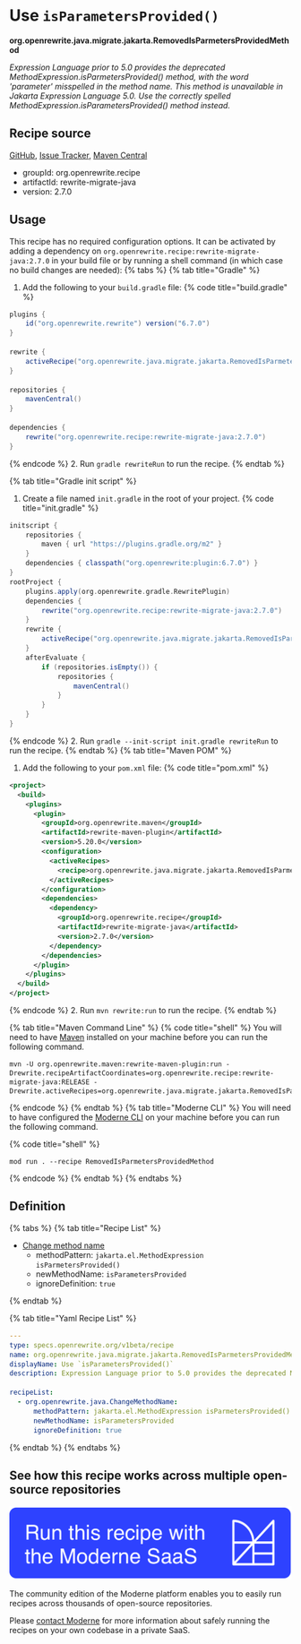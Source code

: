 # Use `isParametersProvided()`

**org.openrewrite.java.migrate.jakarta.RemovedIsParmetersProvidedMethod**

_Expression Language prior to 5.0 provides the deprecated MethodExpression.isParmetersProvided() method, with the word 'parameter' misspelled in the method name.  This method is unavailable in Jakarta Expression Language 5.0. Use the correctly spelled MethodExpression.isParametersProvided() method instead._

## Recipe source

[GitHub](https://github.com/openrewrite/rewrite-migrate-java/blob/main/src/main/resources/META-INF/rewrite/jakarta-ee-10.yml), [Issue Tracker](https://github.com/openrewrite/rewrite-migrate-java/issues), [Maven Central](https://central.sonatype.com/artifact/org.openrewrite.recipe/rewrite-migrate-java/2.7.0/jar)

* groupId: org.openrewrite.recipe
* artifactId: rewrite-migrate-java
* version: 2.7.0


## Usage

This recipe has no required configuration options. It can be activated by adding a dependency on `org.openrewrite.recipe:rewrite-migrate-java:2.7.0` in your build file or by running a shell command (in which case no build changes are needed): 
{% tabs %}
{% tab title="Gradle" %}
1. Add the following to your `build.gradle` file:
{% code title="build.gradle" %}
```groovy
plugins {
    id("org.openrewrite.rewrite") version("6.7.0")
}

rewrite {
    activeRecipe("org.openrewrite.java.migrate.jakarta.RemovedIsParmetersProvidedMethod")
}

repositories {
    mavenCentral()
}

dependencies {
    rewrite("org.openrewrite.recipe:rewrite-migrate-java:2.7.0")
}
```
{% endcode %}
2. Run `gradle rewriteRun` to run the recipe.
{% endtab %}

{% tab title="Gradle init script" %}
1. Create a file named `init.gradle` in the root of your project.
{% code title="init.gradle" %}
```groovy
initscript {
    repositories {
        maven { url "https://plugins.gradle.org/m2" }
    }
    dependencies { classpath("org.openrewrite:plugin:6.7.0") }
}
rootProject {
    plugins.apply(org.openrewrite.gradle.RewritePlugin)
    dependencies {
        rewrite("org.openrewrite.recipe:rewrite-migrate-java:2.7.0")
    }
    rewrite {
        activeRecipe("org.openrewrite.java.migrate.jakarta.RemovedIsParmetersProvidedMethod")
    }
    afterEvaluate {
        if (repositories.isEmpty()) {
            repositories {
                mavenCentral()
            }
        }
    }
}
```
{% endcode %}
2. Run `gradle --init-script init.gradle rewriteRun` to run the recipe.
{% endtab %}
{% tab title="Maven POM" %}
1. Add the following to your `pom.xml` file:
{% code title="pom.xml" %}
```xml
<project>
  <build>
    <plugins>
      <plugin>
        <groupId>org.openrewrite.maven</groupId>
        <artifactId>rewrite-maven-plugin</artifactId>
        <version>5.20.0</version>
        <configuration>
          <activeRecipes>
            <recipe>org.openrewrite.java.migrate.jakarta.RemovedIsParmetersProvidedMethod</recipe>
          </activeRecipes>
        </configuration>
        <dependencies>
          <dependency>
            <groupId>org.openrewrite.recipe</groupId>
            <artifactId>rewrite-migrate-java</artifactId>
            <version>2.7.0</version>
          </dependency>
        </dependencies>
      </plugin>
    </plugins>
  </build>
</project>
```
{% endcode %}
2. Run `mvn rewrite:run` to run the recipe.
{% endtab %}

{% tab title="Maven Command Line" %}
{% code title="shell" %}
You will need to have [Maven](https://maven.apache.org/download.cgi) installed on your machine before you can run the following command.

```shell
mvn -U org.openrewrite.maven:rewrite-maven-plugin:run -Drewrite.recipeArtifactCoordinates=org.openrewrite.recipe:rewrite-migrate-java:RELEASE -Drewrite.activeRecipes=org.openrewrite.java.migrate.jakarta.RemovedIsParmetersProvidedMethod
```
{% endcode %}
{% endtab %}
{% tab title="Moderne CLI" %}
You will need to have configured the [Moderne CLI](https://docs.moderne.io/moderne-cli/cli-intro) on your machine before you can run the following command.

{% code title="shell" %}
```shell
mod run . --recipe RemovedIsParmetersProvidedMethod
```
{% endcode %}
{% endtab %}
{% endtabs %}

## Definition

{% tabs %}
{% tab title="Recipe List" %}
* [Change method name](../../../java/changemethodname.md)
  * methodPattern: `jakarta.el.MethodExpression isParmetersProvided()`
  * newMethodName: `isParametersProvided`
  * ignoreDefinition: `true`

{% endtab %}

{% tab title="Yaml Recipe List" %}
```yaml
---
type: specs.openrewrite.org/v1beta/recipe
name: org.openrewrite.java.migrate.jakarta.RemovedIsParmetersProvidedMethod
displayName: Use `isParametersProvided()`
description: Expression Language prior to 5.0 provides the deprecated MethodExpression.isParmetersProvided() method, with the word 'parameter' misspelled in the method name.  This method is unavailable in Jakarta Expression Language 5.0. Use the correctly spelled MethodExpression.isParametersProvided() method instead.

recipeList:
  - org.openrewrite.java.ChangeMethodName:
      methodPattern: jakarta.el.MethodExpression isParmetersProvided()
      newMethodName: isParametersProvided
      ignoreDefinition: true

```
{% endtab %}
{% endtabs %}

## See how this recipe works across multiple open-source repositories

[![Moderne Link Image](/.gitbook/assets/ModerneRecipeButton.png)](https://app.moderne.io/recipes/org.openrewrite.java.migrate.jakarta.RemovedIsParmetersProvidedMethod)

The community edition of the Moderne platform enables you to easily run recipes across thousands of open-source repositories.

Please [contact Moderne](https://moderne.io/product) for more information about safely running the recipes on your own codebase in a private SaaS.

